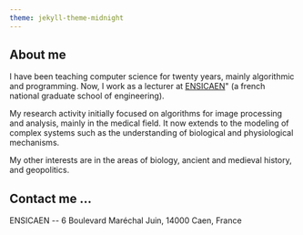 ```yaml
---
theme: jekyll-theme-midnight
---
```


## About me

I have been teaching computer science for twenty years, mainly algorithmic and programming. 
Now, I work as a lecturer at [ENSICAEN](https://www.ensicaen.fr/)" (a french national 
graduate school of engineering).

My research activity initially focused on algorithms for image processing and analysis, 
mainly in the medical field. It now extends to the modeling of complex systems such as the 
understanding of biological and physiological mechanisms.

My other interests are in the areas of biology, ancient and medieval history, and geopolitics.

## Contact me ...
ENSICAEN -- 6 Boulevard Maréchal Juin, 14000 Caen, France
